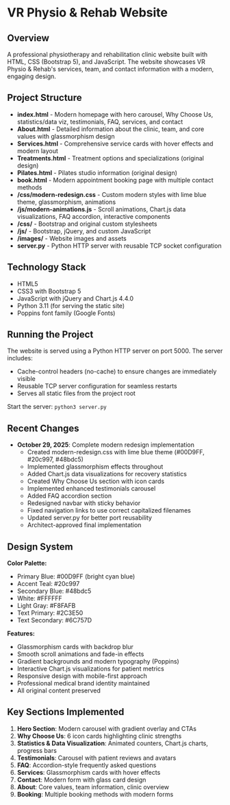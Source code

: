 # VR Physio & Rehab Website

## Overview
A professional physiotherapy and rehabilitation clinic website built with HTML, CSS (Bootstrap 5), and JavaScript. The website showcases VR Physio & Rehab's services, team, and contact information with a modern, engaging design.

## Project Structure
- **index.html** - Modern homepage with hero carousel, Why Choose Us, statistics/data viz, testimonials, FAQ, services, and contact
- **About.html** - Detailed information about the clinic, team, and core values with glassmorphism design
- **Services.html** - Comprehensive service cards with hover effects and modern layout
- **Treatments.html** - Treatment options and specializations (original design)
- **Pilates.html** - Pilates studio information (original design)
- **book.html** - Modern appointment booking page with multiple contact methods
- **/css/modern-redesign.css** - Custom modern styles with lime blue theme, glassmorphism, animations
- **/js/modern-animations.js** - Scroll animations, Chart.js data visualizations, FAQ accordion, interactive components
- **/css/** - Bootstrap and original custom stylesheets
- **/js/** - Bootstrap, jQuery, and custom JavaScript
- **/images/** - Website images and assets
- **server.py** - Python HTTP server with reusable TCP socket configuration

## Technology Stack
- HTML5
- CSS3 with Bootstrap 5
- JavaScript with jQuery and Chart.js 4.4.0
- Python 3.11 (for serving the static site)
- Poppins font family (Google Fonts)

## Running the Project
The website is served using a Python HTTP server on port 5000. The server includes:
- Cache-control headers (no-cache) to ensure changes are immediately visible
- Reusable TCP server configuration for seamless restarts
- Serves all static files from the project root

Start the server: `python3 server.py`

## Recent Changes
- **October 29, 2025**: Complete modern redesign implementation
  - Created modern-redesign.css with lime blue theme (#00D9FF, #20c997, #48bdc5)
  - Implemented glassmorphism effects throughout
  - Added Chart.js data visualizations for recovery statistics
  - Created Why Choose Us section with icon cards
  - Implemented enhanced testimonials carousel
  - Added FAQ accordion section
  - Redesigned navbar with sticky behavior
  - Fixed navigation links to use correct capitalized filenames
  - Updated server.py for better port reusability
  - Architect-approved final implementation

## Design System
**Color Palette:**
- Primary Blue: #00D9FF (bright cyan blue)
- Accent Teal: #20c997
- Secondary Blue: #48bdc5
- White: #FFFFFF
- Light Gray: #F8FAFB
- Text Primary: #2C3E50
- Text Secondary: #6C757D

**Features:**
- Glassmorphism cards with backdrop blur
- Smooth scroll animations and fade-in effects
- Gradient backgrounds and modern typography (Poppins)
- Interactive Chart.js visualizations for patient metrics
- Responsive design with mobile-first approach
- Professional medical brand identity maintained
- All original content preserved

## Key Sections Implemented
1. **Hero Section**: Modern carousel with gradient overlay and CTAs
2. **Why Choose Us**: 6 icon cards highlighting clinic strengths
3. **Statistics & Data Visualization**: Animated counters, Chart.js charts, progress bars
4. **Testimonials**: Carousel with patient reviews and avatars
5. **FAQ**: Accordion-style frequently asked questions
6. **Services**: Glassmorphism cards with hover effects
7. **Contact**: Modern form with glass card design
8. **About**: Core values, team information, clinic overview
9. **Booking**: Multiple booking methods with modern forms
